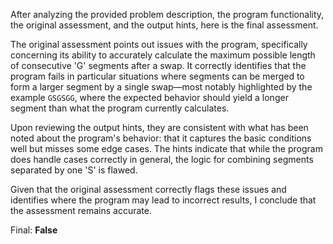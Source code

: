 After analyzing the provided problem description, the program functionality, the original assessment, and the output hints, here is the final assessment.

The original assessment points out issues with the program, specifically concerning its ability to accurately calculate the maximum possible length of consecutive 'G' segments after a swap. It correctly identifies that the program fails in particular situations where segments can be merged to form a larger segment by a single swap—most notably highlighted by the example `GSGSGG`, where the expected behavior should yield a longer segment than what the program currently calculates.

Upon reviewing the output hints, they are consistent with what has been noted about the program's behavior: that it captures the basic conditions well but misses some edge cases. The hints indicate that while the program does handle cases correctly in general, the logic for combining segments separated by one 'S' is flawed.

Given that the original assessment correctly flags these issues and identifies where the program may lead to incorrect results, I conclude that the assessment remains accurate.

Final: **False**